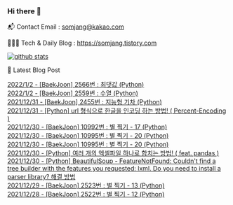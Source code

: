 ### Hi there 👋

📬  Contact Email : somjang@kakao.com

👨🏻‍💻  Tech & Daily Blog : https://somjang.tistory.com

[![github stats](https://github-readme-stats.vercel.app/api?username=SOMJANG&show_icons=true&hide_border=False)](https://somjang.tistory.com)

🤩 Latest Blog Post

[2022/1/2 - [BaekJoon] 2566번 : 최댓값 (Python)](https://somjang.tistory.com/entry/BaekJoon-2566%EB%B2%88-%EC%B5%9C%EB%8C%93%EA%B0%92-Python) <br>
[2022/1/2 - [BaekJoon] 2559번 : 수열 (Python)](https://somjang.tistory.com/entry/BaekJoon-2559%EB%B2%88-%EC%88%98%EC%97%B4-Python) <br>
[2021/12/31 - [BaekJoon] 2455번 : 지능형 기차 (Python)](https://somjang.tistory.com/entry/BaekJoon-2455%EB%B2%88-%EC%A7%80%EB%8A%A5%ED%98%95-%EA%B8%B0%EC%B0%A8-Python) <br>
[2021/12/31 - [Python] url 형식으로 한글을 인코딩 하는 방법! ( Percent-Encoding )](https://somjang.tistory.com/entry/Python-url-%ED%98%95%EC%8B%9D%EC%9C%BC%EB%A1%9C-%ED%95%9C%EA%B8%80%EC%9D%84-%EC%9D%B8%EC%BD%94%EB%94%A9-%ED%95%98%EB%8A%94-%EB%B0%A9%EB%B2%95-Percent-Encoding) <br>
[2021/12/30 - [BaekJoon] 10992번 : 별 찍기 - 17 (Python)](https://somjang.tistory.com/entry/BaekJoon-10992%EB%B2%88-%EB%B3%84-%EC%B0%8D%EA%B8%B0-17-Python) <br>
[2021/12/30 - [BaekJoon] 10995번 : 별 찍기 - 20 (Python)](https://somjang.tistory.com/entry/BaekJoon-10995%EB%B2%88-%EB%B3%84-%EC%B0%8D%EA%B8%B0-20-Python-1) <br>
[2021/12/30 - [BaekJoon] 10995번 : 별 찍기 - 20 (Python)](https://somjang.tistory.com/entry/BaekJoon-10995%EB%B2%88-%EB%B3%84-%EC%B0%8D%EA%B8%B0-20-Python) <br>
[2021/12/30 - [Python] 여러 개의 엑셀파일 하나로 합치는 방법! ( feat. pandas )](https://somjang.tistory.com/entry/Python-%EC%97%AC%EB%9F%AC-%EA%B0%9C%EC%9D%98-%EC%97%91%EC%85%80%ED%8C%8C%EC%9D%BC-%ED%95%98%EB%82%98%EB%A1%9C-%ED%95%A9%EC%B9%98%EB%8A%94-%EB%B0%A9%EB%B2%95-feat-pandas) <br>
[2021/12/30 - [Python] BeautifulSoup - FeatureNotFound: Couldn't find a tree builder with the features you requested: lxml. Do you need to install a parser library? 해결 방법](https://somjang.tistory.com/entry/Python-BeautifulSoup-FeatureNotFound-Couldnt-find-a-tree-builder-with-the-features-you-requested-lxml-Do-you-need-to-install-a-parser-library-%ED%95%B4%EA%B2%B0-%EB%B0%A9%EB%B2%95) <br>
[2021/12/29 - [BaekJoon] 2523번 : 별 찍기 - 13 (Python)](https://somjang.tistory.com/entry/BaekJoon-2523%EB%B2%88-%EB%B3%84-%EC%B0%8D%EA%B8%B0-13-Python) <br>
[2021/12/28 - [BaekJoon] 2522번 : 별 찍기 - 12 (Python)](https://somjang.tistory.com/entry/BaekJoon-2522%EB%B2%88-%EB%B3%84-%EC%B0%8D%EA%B8%B0-12-Python) <br>

